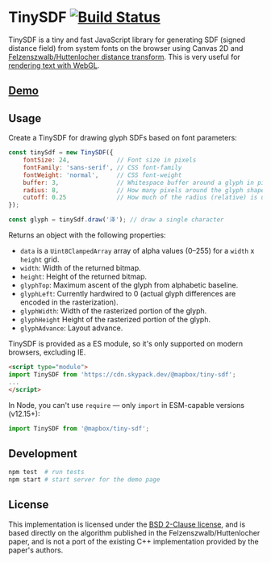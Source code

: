 # TinySDF [![Build Status](https://travis-ci.com/mapbox/tiny-sdf.svg?branch=main)](https://travis-ci.com/mapbox/tiny-sdf)

TinySDF is a tiny and fast JavaScript library for generating SDF (signed distance field)
from system fonts on the browser using Canvas 2D and
[Felzenszwalb/Huttenlocher distance transform](https://cs.brown.edu/~pff/papers/dt-final.pdf).
This is very useful for [rendering text with WebGL](https://www.mapbox.com/blog/text-signed-distance-fields/).

## [Demo](http://mapbox.github.io/tiny-sdf)

## Usage

Create a TinySDF for drawing glyph SDFs based on font parameters:

```js
const tinySdf = new TinySDF({
    fontSize: 24,             // Font size in pixels
    fontFamily: 'sans-serif', // CSS font-family
    fontWeight: 'normal',     // CSS font-weight
    buffer: 3,                // Whitespace buffer around a glyph in pixels
    radius: 8,                // How many pixels around the glyph shape to use for encoding distance
    cutoff: 0.25              // How much of the radius (relative) is used for the inside part of the glyph
});

const glyph = tinySdf.draw('泽'); // draw a single character
```

Returns an object with the following properties:

- `data` is a `Uint8ClampedArray` array of alpha values (0–255) for a `width` x `height` grid.
- `width`: Width of the returned bitmap.
- `height`: Height of the returned bitmap.
- `glyphTop`: Maximum ascent of the glyph from alphabetic baseline.
- `glyphLeft`: Currently hardwired to 0 (actual glyph differences are encoded in the rasterization).
- `glyphWidth`: Width of the rasterized portion of the glyph.
- `glyphHeight` Height of the rasterized portion of the glyph.
- `glyphAdvance`: Layout advance.

TinySDF is provided as a ES module, so it's only supported on modern browsers, excluding IE.

```html
<script type="module">
import TinySDF from 'https://cdn.skypack.dev/@mapbox/tiny-sdf';
...
</script>
```

In Node, you can't use `require` — only `import` in ESM-capable versions (v12.15+):

```js
import TinySDF from '@mapbox/tiny-sdf';
```

## Development

```bash
npm test  # run tests
npm start # start server for the demo page
```

## License

This implementation is licensed under the [BSD 2-Clause license](https://opensource.org/licenses/BSD-2-Clause), and is based directly on the algorithm published in the Felzenszwalb/Huttenlocher paper, and is not a port of the existing C++ implementation provided by the paper's authors.
